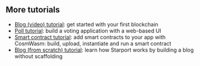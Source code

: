 ## More tutorials

- [Blog (video) tutorial](https://www.youtube.com/watch?v=rmbPjCGDXek): get started with your first blockchain
- [Poll tutorial](https://tutorials.cosmos.network/starport-polling-app/): build a voting application with a web-based UI
- [Smart contract tutorial](https://www.notion.so/Smart-contracts-with-CosmWasm-c6fbcd584b78437a843e738b922dc108): add smart contracts to your app with CosmWasm: build, upload, instantiate and run a smart contract
- [Blog (from scratch) tutorial](https://tutorials.cosmos.network/starport-blog/01-index.html): learn how Starport works by building a blog without scaffolding

